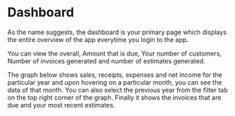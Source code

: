 # Dashboard

As the name suggests, the dashboard is your primary page which displays the entire overview of the app everytime you login to the app.

You can view the overall, Amount that is due, Your number of customers, Number of invoices generated and number of estimates generated.

The graph below shows sales, receipts, expenses and net income for the particular year and upon hovering on a particular month, you can see the data of that month. You can also select the previous year from the filter tab on the top right corner of the graph.
Finally it shows the invoices that are due and your most recent estimates.